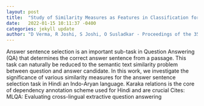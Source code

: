 ```yaml
---
layout: post
title:  "Study of Similarity Measures as Features in Classification for Answer Sentence Selection Task in Hindi Question Answering: Language-Specific v/s Other Measures"
date:   2022-01-15 10:11:37 -0400
categories: jekyll update
author: "D Verma, R Joshi, S Joshi, O Susladkar - Proceedings of the 35th Pacific Asia , 2021"
---
```

Answer sentence selection is an important sub-task in Question Answering (QA) that determines the correct answer sentence from a passage. This task can naturally be reduced to the semantic text similarity problem between question and answer candidate. In this work, we investigate the significance of various similarity measures for the answer sentence selection task in Hindi an Indo-Aryan language. Karaka relations is the core of dependency annotation scheme used for Hindi and are crucial Cites: MLQA: Evaluating cross-lingual extractive question answering